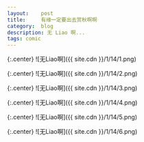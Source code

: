 ```yaml
---
layout:    post
title:     有缘一定要出去赏秋啊啊
category:  blog
description: 无 Liao 啊...
tags: comic
---
```

{:.center}
![无Liao啊]({{ site.cdn }}/1/14/1.png)

{:.center}
![无Liao啊]({{ site.cdn }}/1/14/2.png)

{:.center}
![无Liao啊]({{ site.cdn }}/1/14/3.png)

{:.center}
![无Liao啊]({{ site.cdn }}/1/14/4.png)

{:.center}
![无Liao啊]({{ site.cdn }}/1/14/5.png)

{:.center}
![无Liao啊]({{ site.cdn }}/1/14/6.png)